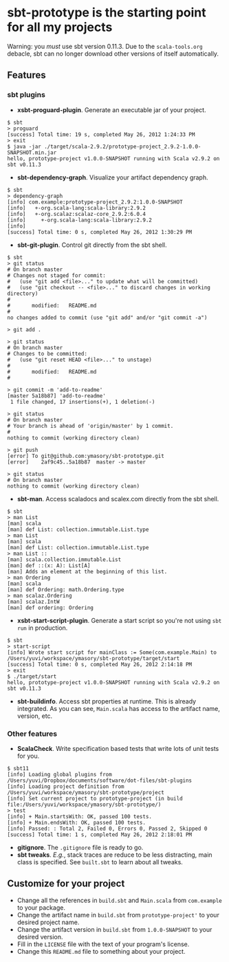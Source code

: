 # sbt-prototype is the starting point for all my projects #

Warning: you *must* use sbt version 0.11.3. Due to the `scala-tools.org` debacle, sbt can no longer download other versions of itself automatically.

## Features ##
### sbt plugins ###
- **xsbt-proguard-plugin**. Generate an executable jar of your project.

```
$ sbt
> proguard
[success] Total time: 19 s, completed May 26, 2012 1:24:33 PM
> exit
$ java -jar ./target/scala-2.9.2/prototype-project_2.9.2-1.0.0-SNAPSHOT.min.jar
hello, prototype-project v1.0.0-SNAPSHOT running with Scala v2.9.2 on sbt v0.11.3
```

- **sbt-dependency-graph**. Visualize your artifact dependency graph.

```
$ sbt
> dependency-graph
[info] com.example:prototype-project_2.9.2:1.0.0-SNAPSHOT
[info]   +-org.scala-lang:scala-library:2.9.2
[info]   +-org.scalaz:scalaz-core_2.9.2:6.0.4
[info]     +-org.scala-lang:scala-library:2.9.2
[info]     
[success] Total time: 0 s, completed May 26, 2012 1:30:29 PM
```

- **sbt-git-plugin**. Control git directly from the sbt shell.

```
$ sbt
> git status
# On branch master
# Changes not staged for commit:
#   (use "git add <file>..." to update what will be committed)
#   (use "git checkout -- <file>..." to discard changes in working directory)
#
#       modified:   README.md
#
no changes added to commit (use "git add" and/or "git commit -a")

> git add .

> git status
# On branch master
# Changes to be committed:
#   (use "git reset HEAD <file>..." to unstage)
#
#       modified:   README.md
#

> git commit -m 'add-to-readme'  
[master 5a18b87] 'add-to-readme'
 1 file changed, 17 insertions(+), 1 deletion(-)

> git status
# On branch master
# Your branch is ahead of 'origin/master' by 1 commit.
#
nothing to commit (working directory clean)

> git push
[error] To git@github.com:ymasory/sbt-prototype.git
[error]    2af9c45..5a18b87  master -> master

> git status
# On branch master
nothing to commit (working directory clean)
```

- **sbt-man**. Access scaladocs and scalex.com directly from the sbt shell.

```
$ sbt
> man List
[man] scala
[man] def List: collection.immutable.List.type
> man List
[man] scala
[man] def List: collection.immutable.List.type
> man List ::
[man] scala.collection.immutable.List
[man] def ::(x: A): List[A]
[man] Adds an element at the beginning of this list. 
> man Ordering
[man] scala
[man] def Ordering: math.Ordering.type
> man scalaz.Ordering
[man] scalaz.IntW
[man] def ordering: Ordering
```

- **xsbt-start-script-plugin**. Generate a start script so you're not using `sbt run` in production.

```
$ sbt
> start-script
[info] Wrote start script for mainClass := Some(com.example.Main) to /Users/yuvi/workspace/ymasory/sbt-prototype/target/start
[success] Total time: 0 s, completed May 26, 2012 2:14:18 PM
> exit
$ ./target/start 
hello, prototype-project v1.0.0-SNAPSHOT running with Scala v2.9.2 on sbt v0.11.3
```

- **sbt-buildinfo**. Access sbt properties at runtime.
This is already integrated. As you can see, `Main.scala` has access to the artifact name, version, etc.

### Other features ###
- **ScalaCheck**. Write specification based tests that write lots of unit tests for you.

```
$ sbt11
[info] Loading global plugins from /Users/yuvi/Dropbox/documents/software/dot-files/sbt-plugins
[info] Loading project definition from /Users/yuvi/workspace/ymasory/sbt-prototype/project
[info] Set current project to prototype-project (in build file:/Users/yuvi/workspace/ymasory/sbt-prototype/)
> test
[info] + Main.startsWith: OK, passed 100 tests.
[info] + Main.endsWith: OK, passed 100 tests.
[info] Passed: : Total 2, Failed 0, Errors 0, Passed 2, Skipped 0
[success] Total time: 1 s, completed May 26, 2012 2:18:01 PM
```

- **gitignore**. The `.gitignore` file is ready to go.
- **sbt tweaks**. _E.g._, stack traces are reduce to be less distracting, main class is specified. See `built.sbt` to learn about all tweaks.

## Customize for your project ##
* Change all the references in `build.sbt` and `Main.scala` from `com.example` to your package.
* Change the artifact name in `build.sbt` from `prototype-project'` to your desired project name.
* Change the artifact version in `build.sbt` from `1.0.0-SNAPSHOT` to your desired version.
* Fill in the `LICENSE` file with the text of your program's license.
* Change this `README.md` file to something about your project.
